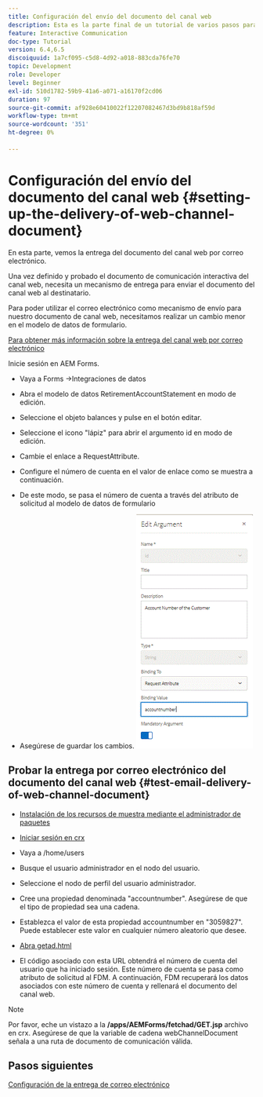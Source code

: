 ```yaml
---
title: Configuración del envío del documento del canal web
description: Esta es la parte final de un tutorial de varios pasos para crear el primer documento de comunicaciones interactivas. En esta parte, vemos la entrega del documento del canal web por correo electrónico.
feature: Interactive Communication
doc-type: Tutorial
version: 6.4,6.5
discoiquuid: 1a7cf095-c5d8-4d92-a018-883cda76fe70
topic: Development
role: Developer
level: Beginner
exl-id: 510d1782-59b9-41a6-a071-a16170f2cd06
duration: 97
source-git-commit: af928e60410022f12207082467d3bd9b818af59d
workflow-type: tm+mt
source-wordcount: '351'
ht-degree: 0%

---
```


# Configuración del envío del documento del canal web {#setting-up-the-delivery-of-web-channel-document}


En esta parte, vemos la entrega del documento del canal web por correo electrónico.

Una vez definido y probado el documento de comunicación interactiva del canal web, necesita un mecanismo de entrega para enviar el documento del canal web al destinatario.

Para poder utilizar el correo electrónico como mecanismo de envío para nuestro documento de canal web, necesitamos realizar un cambio menor en el modelo de datos de formulario.

[Para obtener más información sobre la entrega del canal web por correo electrónico](/help/forms/interactive-communications/delivery-of-web-channel-document-tutorial-use.md)

Inicie sesión en AEM Forms.

* Vaya a Forms ->Integraciones de datos

* Abra el modelo de datos RetirementAccountStatement en modo de edición.

* Seleccione el objeto balances y pulse en el botón editar.

* Seleccione el icono &quot;lápiz&quot; para abrir el argumento id en modo de edición.

* Cambie el enlace a RequestAttribute.

* Configure el número de cuenta en el valor de enlace como se muestra a continuación.

* De este modo, se pasa el número de cuenta a través del atributo de solicitud al modelo de datos de formulario

* Asegúrese de guardar los cambios.
  ![fdm](assets/requestattribute.gif)

## Probar la entrega por correo electrónico del documento del canal web {#test-email-delivery-of-web-channel-document}

* [Instalación de los recursos de muestra mediante el administrador de paquetes](assets/webchanneldelivery.zip)
* [Iniciar sesión en crx](http://localhost:4502/crx/de/index.jsp#)

* Vaya a /home/users

* Busque el usuario administrador en el nodo del usuario.

* Seleccione el nodo de perfil del usuario administrador.

* Cree una propiedad denominada &quot;accountnumber&quot;. Asegúrese de que el tipo de propiedad sea una cadena.

* Establezca el valor de esta propiedad accountnumber en &quot;3059827&quot;. Puede establecer este valor en cualquier número aleatorio que desee.

* [Abra getad.html](http://localhost:4502/content/getad.html)

* El código asociado con esta URL obtendrá el número de cuenta del usuario que ha iniciado sesión. Este número de cuenta se pasa como atributo de solicitud al FDM. A continuación, FDM recuperará los datos asociados con este número de cuenta y rellenará el documento del canal web.

>[!NOTE]
>
>Por favor, eche un vistazo a la **/apps/AEMForms/fetchad/GET.jsp** archivo en crx. Asegúrese de que la variable de cadena webChannelDocument señala a una ruta de documento de comunicación válida.

## Pasos siguientes

[Configuración de la entrega de correo electrónico](../interactive-communications/delivery-of-web-channel-document-tutorial-use.md)